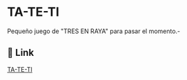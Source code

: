 # TA-TE-TI

Pequeño juego de "TRES EN RAYA" para pasar el momento.-

## 🔗 Link
[TA-TE-TI](https://ta-te-ti-gusdev.netlify.app)
